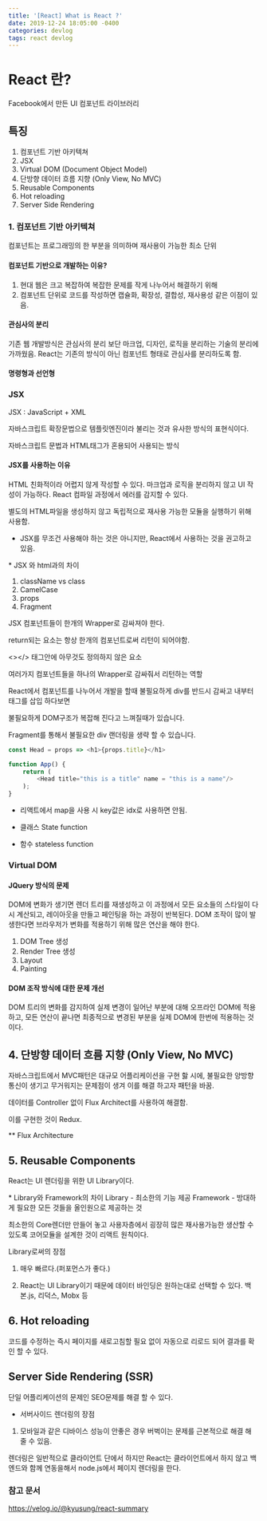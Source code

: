 ```yaml
---
title: '[React] What is React ?'
date: 2019-12-24 18:05:00 -0400
categories: devlog
tags: react devlog
---
```


# React 란?

Facebook에서 만든 UI 컴포넌트 라이브러리

## 특징

1. 컴포넌트 기반 아키텍쳐
2. JSX
3. Virtual DOM (Document Object Model)
4. 단방향 데이터 흐름 지향 (Only View, No MVC)
5. Reusable Components
6. Hot reloading
7. Server Side Rendering


### 1. 컴포넌트 기반 아키텍쳐

컴포넌트는 프로그래밍의 한 부분을 의미하며 재사용이 가능한 최소 단위

#### 컴포넌트 기반으로 개발하는 이유?

1. 현대 웹은 크고 복잡하여 복잡한 문제를 작게 나누어서 해결하기 위해
2. 컴포넌트 단위로 코드를 작성하면 캡슐화, 확장성, 결합성, 재사용성 같은 이점이 있음.

#### 관심사의 분리

기존 웹 개발방식은 관심사의 분리 보단 마크업, 디자인, 로직을 분리하는 기술의 분리에 가까웠음. React는 기존의 방식이 아닌 컴포넌트 형태로 관심사를 분리하도록 함.

#### 명령형과 선언형

### JSX

JSX : JavaScript + XML

자바스크립트 확장문법으로 템플릿엔진이라 불리는 것과 유사한 방식의 표현식이다. 

자바스크립트 문법과 HTML태그가 혼용되어 사용되는 방식

#### JSX를 사용하는 이유
HTML 친화적이라 어렵지 않게 작성할 수 있다. 마크업과 로직을 분리하지 않고 UI 작성이 가능하다. React 컴파일 과정에서 에러를 감지할 수 있다.

별도의 HTML파일을 생성하지 않고 독립적으로 재사용 가능한 모듈을 실행하기 위해 사용함.

- JSX를 무조건 사용해야 하는 것은 아니지만, React에서 사용하는 것을 권고하고 있음.

\* JSX 와 html과의 차이
1. className vs class 
2. CamelCase
3. props
4. Fragment 

JSX 컴포넌트들이 한개의 Wrapper로 감싸져야 한다.

return되는 요소는 항상 한개의 컴포넌트로써 리턴이 되어야함.

<></> 태그안에 아무것도 정의하지 않은 요소 

여러가지 컴포넌트들을 하나의 Wrapper로 감싸줘서 리턴하는 역할

React에서 컴포넌트를 나누어서 개발을 할때 불필요하게 div를 반드시 감싸고 내부터 태그를 삽입 하다보면 

불필요하게 DOM구조가 복잡해 진다고 느껴질때가 있습니다.

Fragment를 통해서 불필요한 div 랜더링을 생략 할 수 있습니다. 


```javascript
const Head = props => <h1>{props.title}</h1>

function App() {
    return (
        <Head title="this is a title" name = "this is a name"/>
    );
}
```


* 리액트에서 map을 사용 시 key값은 idx로 사용하면 안됨.

* 클래스
State function

* 함수
stateless function


### Virtual DOM

#### JQuery 방식의 문제

DOM에 변화가 생기면 렌더 트리를 재생성하고 이 과정에서 모든 요소들의 스타일이 다시 계산되고, 레이아웃을 만들고 페인팅을 하는 과정이 반복된다. DOM 조작이 많이 발생한다면 브라우저가 변화를 적용하기 위해 많은 연산을 해야 한다.

1. DOM Tree 생성
2. Render Tree 생성
3. Layout
4. Painting

#### DOM 조작 방식에 대한 문제 개선

DOM 트리의 변화를 감지하여 실제 변경이 일어난 부분에 대해 오프라인 DOM에 적용하고, 모든 연산이 끝나면 최종적으로 변경된 부분을 실제 DOM에 한번에 적용하는 것이다.


## 4. 단방향 데이터 흐름 지향 (Only View, No MVC)

자바스크립트에서 MVC패턴은 대규모 어플리케이션을 구현 핧 시에, 불필요한 양방향 통신이 생기고 무거워지는 문제점이 생겨 이를 해결 하고자 패턴을 바꿈. 

데이터를 Controller 없이 Flux Architect를 사용하여 해결함. 

이를 구현한 것이 Redux.

\** Flux Architecture


## 5. Reusable Components

React는 UI 렌더링을 위한 UI Library이다.

\* Library와 Framework의 차이
Library - 최소한의 기능 제공
Framework - 방대하게 필요한 모든 것들을 올인원으로 제공하는 것

최소한의 Core렌더만 만들어 놓고 사용자층에서 굉장히 많은 재사용가능한 생산할 수있도록 코어모듈을 설계한 것이 리액트 원칙이다.

Library로써의 장점
1. 매우 빠르다.(퍼포먼스가 좋다.)

2. React는 UI Library이기 때문에 데이터 바인딩은 원하는대로 선택할 수 있다.
백본.js, 리덕스, Mobx 등


## 6. Hot reloading
코드를 수정하는 즉시 페이지를 새로고침할 필요 없이 자동으로 리로드 되어 결과를 확인 할 수 있다.


## Server Side Rendering (SSR)
단일 어플리케이션의 문제인 SEO문제를 해결 할 수 있다.

* 서버사이드 렌더링의 장점
1. 모바일과 같은 디바이스 성능이 안좋은 경우 버벅이는 문제를 근본적으로 해결 해 줄 수 있음.

렌더링은 일반적으로 클라이언트 단에서 하지만 React는 클라이언트에서 하지 않고
백엔드와 함께 연동을해서 node.js에서 페이지 렌더링을 한다.

### 참고 문서

https://velog.io/@kyusung/react-summary
